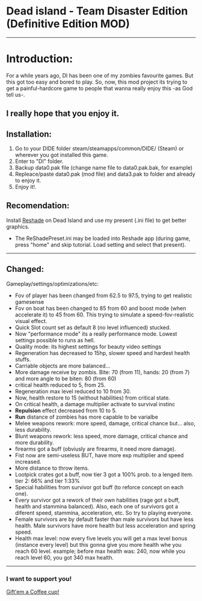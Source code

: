 # **Dead island - Team Disaster Edition (Definitive Edition MOD)**
---
# Introduction:
For a while years ago, DI has been one of my zombies favourite games. But this got too easy and bored to play. So, now, this mod project its trying to get a painful-hardcore game to people that wanna really enjoy this -as God tell us-.

I really hope that you enjoy it.
---
## Installation:
1. Go to your DIDE folder steam/steamapps/common/DIDE/ (Steam) or wherever you got installed this game.
2. Enter to "DI" folder.
3. Backup data0.pak file (change name file to data0.pak.bak, for example)
4. Repleace/paste data0.pak (mod file) and data3.pak to folder and already to enjoy it.
5. Enjoy it!.

## Recomendation:

Install [Reshade](https://reshade.me) on Dead Island and use my present (.ini file) to get better graphics.
- The ReShadePreset.ini may be loaded into Reshade app (during game, press "home" and skip tutorial. Load setting and select that present).
---
## Changed:

Gameplay/settings/optimizations/etc:
- Fov of player has been changed from 62.5 to 97.5, trying to get realistic gamesense
- Fov on boat has been changed to 85 from 60 and boost mode (when accelerate it) to 45 from 60. This trying to simulate a speed-fov-realistic visual effect.
- Quick Slot count set as default 8 (no level influenced) stucked.
- Now "performance mode" its a really performance mode. Lowest settings possible to runs as hell.
- Quality mode: its highest settings for beauty video settings
- Regeneration has decreased to 15hp, slower speed and hardest health stuffs.
- Carriable objects are more balanced...
- More damage receive by zombis. Bite: 70 (from 11), hands: 20 (from 7) and more angle to be biten: 80 (from 60)
- critical health reduced to 5, from 25.
- Regeneration max level reduced to 10 from 30.
- Now, health restore to 15 (without habilities) from critical state.
- On critical health, a damage multiplier activate to survival instinc
- __Repulsion__ effect decreased from 10 to 5.
- __Run__ distance of zombies has more capable to be varialbe
- Melee weapons rework: more speed, damage, critical chance but... also, less durability.
- Blunt weapons rework: less speed, more damage, critical chance and more durability.
- firearms got a buff (obviusly are firearms, it need more damage).
- Fist now are semi-useless BUT, have more exp multiplier and speed increased.
- More distance to throw items.
- Lootpick crates got a buff, now tier 3 got a 100% prob. to a lenged item. tier 2: 66% and tier 1:33% 
- Special habilities from survivor got buff (to reforce concept on each one).
- Every survivor got a rework of their own habilities (rage got a buff, health and stammina balanced). Also, each one of survivors got a diferent speed, stammina, acceleration, etc. So try to playing everyone.
- Female survivors are by default faster than male survivors but have less health. Male survivors have more health but less acceleration and spring speed.
- Health max level: now every five levels you will get a max level bonus (instance every level) but this gonna give you more health whe you reach 60 level. example; before max health was: 240, now while you reach level 60, you got 340 max health. 
---
### I want to support you!
[Gift'em a Coffee cup!](https://patreon.com/TeamDisaster)
